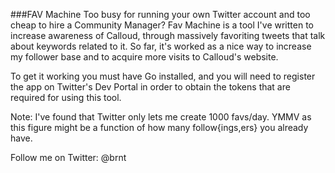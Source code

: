 ###FAV Machine
Too busy for running your own Twitter account and too cheap to hire a Community Manager? Fav Machine is a tool I've written to increase awareness of Calloud, through massively favoriting tweets that talk about keywords related to it. So far, it's worked as a nice way to increase my follower base and to acquire more visits to Calloud's website.

To get it working you must have Go installed, and you will need to register the app on Twitter's Dev Portal in order to obtain the tokens that are required for using this tool.

Note: I've found that Twitter only lets me create 1000 favs/day. YMMV as this figure might be a function of how many follow{ings,ers} you already have.

Follow me on Twitter: @brnt
